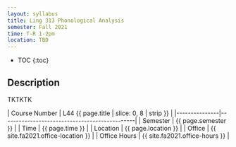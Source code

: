 ```yaml
---
layout: syllabus
title: Ling 313 Phonological Analysis
semester: Fall 2021
time: T-R 1-2pm
location: TBD
---
```


* TOC
{:toc}

## Description
TKTKTK

| Course Number | L44 {{ page.title | slice: 0, 8 | strip }}  |
|---------------|-----------------------------------------------|
| Semester      | {{ page.semester }}                           |
| Time          | {{ page.time }}                  |
| Location      | {{ page.location }}                                           |
| Office        | {{ site.fa2021.office-location }}                            |
| Office Hours  | {{ site.fa2021.office-hours }}                                           |